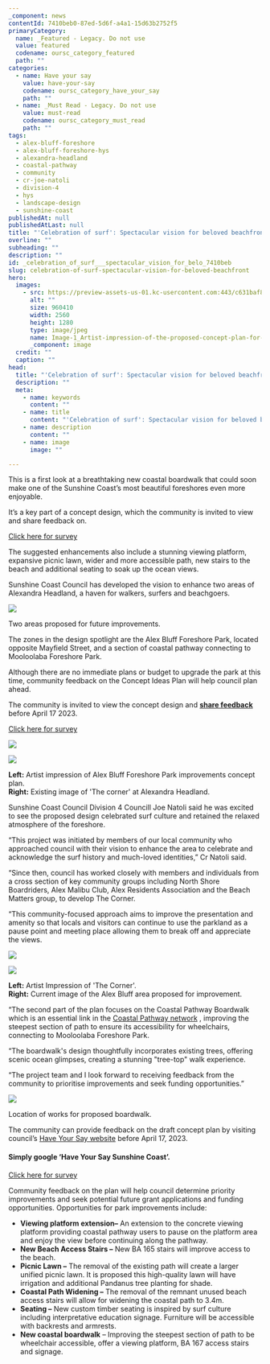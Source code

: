 ```yaml
---
_component: news
contentId: 7410beb0-87ed-5d6f-a4a1-15d63b2752f5
primaryCategory:
  name: _Featured - Legacy. Do not use
  value: featured
  codename: oursc_category_featured
  path: ""
categories:
  - name: Have your say
    value: have-your-say
    codename: oursc_category_have_your_say
    path: ""
  - name: _Must Read - Legacy. Do not use
    value: must-read
    codename: oursc_category_must_read
    path: ""
tags:
  - alex-bluff-foreshore
  - alex-bluff-foreshore-hys
  - alexandra-headland
  - coastal-pathway
  - community
  - cr-joe-natoli
  - division-4
  - hys
  - landscape-design
  - sunshine-coast
publishedAt: null
publishedAtLast: null
title: "'Celebration of surf': Spectacular vision for beloved beachfront"
overline: ""
subheading: ""
description: ""
id: _celebration_of_surf___spectacular_vision_for_belo_7410beb
slug: celebration-of-surf-spectacular-vision-for-beloved-beachfront
hero:
  images:
    - src: https://preview-assets-us-01.kc-usercontent.com:443/c631baf8-1b46-001f-580c-d0001b68b4a8/335cc9f5-5cc4-4b34-8b08-52b7f33b5047/Image-1_Artist-impression-of-the-proposed-concept-plan-for-the-coastal-pathway-boardwalk-scaled.jpg
      alt: ""
      size: 960410
      width: 2560
      height: 1280
      type: image/jpeg
      name: Image-1_Artist-impression-of-the-proposed-concept-plan-for-the-coastal-pathway-boardwalk-scaled.jpg
      _component: image
  credit: ""
  caption: ""
head:
  title: "'Celebration of surf': Spectacular vision for beloved beachfront"
  description: ""
  meta:
    - name: keywords
      content: ""
    - name: title
      content: "'Celebration of surf': Spectacular vision for beloved beachfront"
    - name: description
      content: ""
    - name: image
      image: ""

---
```

This is a first look at a breathtaking new coastal boardwalk that could soon make one of the Sunshine Coast’s most beautiful foreshores even more enjoyable.

It’s a key part of a concept design, which the community is invited to view and share feedback on.

[Click here for survey](https://haveyoursay.sunshinecoast.qld.gov.au/AlexForeshorePark)


The suggested enhancements also include a stunning viewing platform, expansive picnic lawn, wider and more accessible path, new stairs to the beach and additional seating to soak up the ocean views.

Sunshine Coast Council has developed the vision to enhance two areas of Alexandra Headland, a haven for walkers, surfers and beachgoers.

![](https://preview-assets-us-01.kc-usercontent.com:443/c631baf8-1b46-001f-580c-d0001b68b4a8/585be60e-1e2b-4ba2-9677-cef19e69b83d/K1393-Alex-Bluff-Improvements-The-Hive-Graphics04-1024x307.jpg)

Two areas proposed for future improvements.

The zones in the design spotlight are the Alex Bluff Foreshore Park, located opposite Mayfield Street, and a section of coastal pathway connecting to Mooloolaba Foreshore Park.

Although there are no immediate plans or budget to upgrade the park at this time, community feedback on the Concept Ideas Plan will help council plan ahead.

The community is invited to view the concept design and [**share feedback**](https://haveyoursay.sunshinecoast.qld.gov.au/AlexForeshorePark)
&#x20;before April 17 2023.

[Click here for survey](https://haveyoursay.sunshinecoast.qld.gov.au/AlexForeshorePark)


![](https://preview-assets-us-01.kc-usercontent.com:443/c631baf8-1b46-001f-580c-d0001b68b4a8/d3264d5b-de16-432e-a167-a769ff172a1d/Image-2_Artist-impression-of-Alex-Bluff-Foreshore-Park-improvements-concept-plan-for-%E2%80%98The-Corner.-1024x645.jpg)

![](https://preview-assets-us-01.kc-usercontent.com:443/c631baf8-1b46-001f-580c-d0001b68b4a8/fabe793e-7c03-4bd1-a2f2-dd8755fbd1e7/Image-3_The-Corner-existing-1024x768.jpg)

**Left:** Artist impression of Alex Bluff Foreshore Park improvements concept plan.\
**Right:** Existing image of 'The corner' at Alexandra Headland.

Sunshine Coast Council Division 4 Councill Joe Natoli said he was excited to see the proposed design celebrated surf culture and retained the relaxed atmosphere of the foreshore.

“This project was initiated by members of our local community who approached council with their vision to enhance the area to celebrate and acknowledge the surf history and much-loved identities,” Cr Natoli said.  

“Since then, council has worked closely with members and individuals from a cross section of key community groups including North Shore Boardriders, Alex Malibu Club, Alex Residents Association and the Beach Matters group, to develop The Corner.

“This community-focused approach aims to improve the presentation and amenity so that locals and visitors can continue to use the parkland as a pause point and meeting place allowing them to break off and appreciate the views.

![](https://preview-assets-us-01.kc-usercontent.com:443/c631baf8-1b46-001f-580c-d0001b68b4a8/5d2e361d-1179-4c3c-8802-fddc217e27de/K1393-Alex-Bluff-Improvements-The-Hive-Graphics-02-1-1024x577.jpg)

![](https://preview-assets-us-01.kc-usercontent.com:443/c631baf8-1b46-001f-580c-d0001b68b4a8/42e7a1ac-931b-4d38-9c32-80ea0de00123/05a-The-Corner-Existing-Site-Photo-B-1-1024x768.jpg)

**Left:** Artist Impression of 'The Corner'.\
**Right:** Current image of the Alex Bluff area proposed for improvement.

“The second part of the plan focuses on the Coastal Pathway Boardwalk which is an essential link in the [Coastal Pathway network](https://www.sunshinecoast.qld.gov.au/experience-sunshine-coast/pathways-tracks-and-trails/coastal-pathway)
, improving the steepest section of path to ensure its accessibility for wheelchairs, connecting to Mooloolaba Foreshore Park.

“The boardwalk's design thoughtfully incorporates existing trees, offering scenic ocean glimpses, creating a stunning "tree-top" walk experience.

“The project team and I look forward to receiving feedback from the community to prioritise improvements and seek funding opportunities.”

![](https://preview-assets-us-01.kc-usercontent.com:443/c631baf8-1b46-001f-580c-d0001b68b4a8/7ebc124a-01db-45fc-9d75-7ffce8607ce2/K1393-Alex-Bluff-Improvements-The-Hive-Graphics09-1024x783.jpg)

Location of works for proposed boardwalk.

The community can provide feedback on the draft concept plan by visiting council’s [Have Your Say website](https://haveyoursay.sunshinecoast.qld.gov.au/AlexForeshorePark)
&#x20;before April 17, 2023.

#### Simply google ‘Have Your Say Sunshine Coast’.

[Click here for survey](https://haveyoursay.sunshinecoast.qld.gov.au/AlexForeshorePark)


Community feedback on the plan will help council determine priority improvements and seek potential future grant applications and funding opportunities. Opportunities for park improvements include:

*   **Viewing platform extension–** An extension to the concrete viewing platform providing coastal pathway users to pause on the platform area and enjoy the view before continuing along the pathway.
*   **New Beach Access Stairs –** New BA 165 stairs will improve access to the beach.
*   **Picnic Lawn –** The removal of the existing path will create a larger unified picnic lawn. It is proposed this high-quality lawn will have irrigation and additional Pandanus tree planting for shade.
*   **Coastal Path Widening –** The removal of the remnant unused beach access stairs will allow for widening the coastal path to 3.4m.
*   **Seating –** New custom timber seating is inspired by surf culture including interpretative education signage. Furniture will be accessible with backrests and armrests.
*   **New coastal boardwalk** – Improving the steepest section of path to be wheelchair accessible, offer a viewing platform, BA 167 access stairs and signage.

